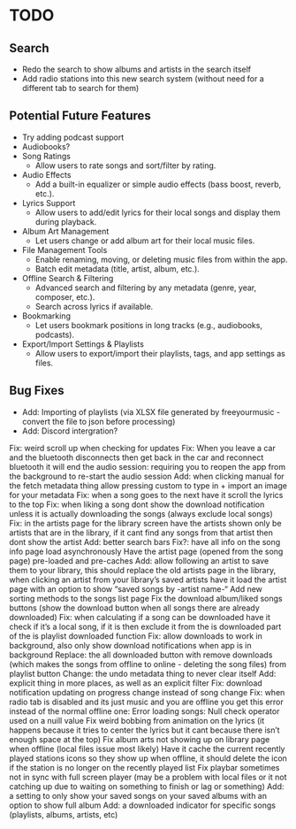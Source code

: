 # TODO

## Search
- Redo the search to show albums and artists in the search itself
- Add radio stations into this new search system (without need for a different tab to search for them)

## Potential Future Features
- Try adding podcast support
- Audiobooks?
- Song Ratings
  - Allow users to rate songs and sort/filter by rating.
- Audio Effects
  - Add a built-in equalizer or simple audio effects (bass boost, reverb, etc.).
- Lyrics Support
  - Allow users to add/edit lyrics for their local songs and display them during playback.
- Album Art Management
  - Let users change or add album art for their local music files.
- File Management Tools
  - Enable renaming, moving, or deleting music files from within the app.
  - Batch edit metadata (title, artist, album, etc.).
- Offline Search & Filtering
  - Advanced search and filtering by any metadata (genre, year, composer, etc.).
  - Search across lyrics if available.
- Bookmarking
  - Let users bookmark positions in long tracks (e.g., audiobooks, podcasts).
- Export/Import Settings & Playlists
  - Allow users to export/import their playlists, tags, and app settings as files.

## Bug Fixes
- Add: Importing of playlists (via XLSX file generated by freeyourmusic - convert the file to json before processing)
- Add: Discord intergration?

Fix: weird scroll up when checking for updates
Fix: When you leave a car and the bluetooth disconnects then get back in the car and reconnect bluetooth it will end the audio session: requiring you to reopen the app from the background to re-start the audio session
Add: when clicking manual for the fetch metadata thing allow pressing custom to type in + import an image for your metadata
Fix: when a song goes to the next have it scroll the lyrics to the top 
Fix: when liking a song dont show the download notification unless it is actually downloading the songs (always exclude local songs)
Fix: in the artists page for the library screen have the artists shown only be artists that are in the library, if it cant find any songs from that artist then dont show the artist
Add: better search bars
Fix?: have all info on the song info page load asynchronously 
Have the artist page (opened from the song page) pre-loaded and pre-caches
Add: allow following an artist to save them to your library, this should replace the old artists page in the library, when clicking an artist from your library’s saved artists have it load the artist page with an option to show “saved songs by -artist name-“ 
Add new sorting methods to the songs list page
Fix the download album/liked songs buttons (show the download button when all songs there are already downloaded)
Fix: when calculating if a song can be downloaded have it check if it’s a local song, if it is then exclude it from the is downloaded part of the is playlist downloaded function 
Fix: allow downloads to work in background, also only show download notifications when app is in background 
Replace: the all downloaded button with remove downloads (which makes the songs from offline to online - deleting the song files) from playlist button
Change: the undo metadata thing to never clear itself
Add: explicit thing in more places, as well as an explicit filter 
Fix: download notification updating on progress change instead of song change
Fix: when radio tab is disabled and its just music and you are offline you get this error instead of the normal offline one: Error loading songs: Null check operator used on a nuill value
Fix weird bobbing from animation on the lyrics (it happens because it tries to center the lyrics but it cant because there isn’t enough space at the top)
Fix album arts not showing up on library page when offline (local files issue most likely)
Have it cache the current recently played stations icons so they show up when offline, it should delete the icon if the station is no longer on the recently played list
Fix playbar sometimes not in sync with full screen player (may be a problem with local files or it not catching up due to waiting on something to finish or lag or something)
Add: a setting to only show your saved songs on your saved albums with an option to show full album
Add: a downloaded indicator for specific songs (playlists, albums, artists, etc)